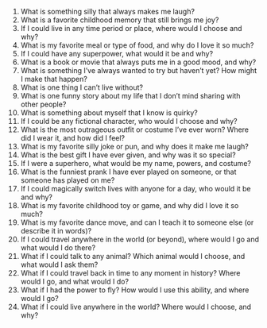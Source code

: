 1. What is something silly that always makes me laugh?
2. What is a favorite childhood memory that still brings me joy?
3. If I could live in any time period or place, where would I choose and why?
4. What is my favorite meal or type of food, and why do I love it so much?
5. If I could have any superpower, what would it be and why?
6. What is a book or movie that always puts me in a good mood, and why?
7. What is something I’ve always wanted to try but haven’t yet? How might I make that happen?
8. What is one thing I can’t live without?
9. What is one funny story about my life that I don’t mind sharing with other people?
10. What is something about myself that I know is quirky?
11. If I could be any fictional character, who would I choose and why?
12. What is the most outrageous outfit or costume I’ve ever worn? Where did I wear it, and how did I feel?
13. What is my favorite silly joke or pun, and why does it make me laugh?
14. What is the best gift I have ever given, and why was it so special?
15. If I were a superhero, what would be my name, powers, and costume?
16. What is the funniest prank I have ever played on someone, or that someone has played on me?
17. If I could magically switch lives with anyone for a day, who would it be and why?
18. What is my favorite childhood toy or game, and why did I love it so much?
19. What is my favorite dance move, and can I teach it to someone else (or describe it in words)?
20. If I could travel anywhere in the world (or beyond), where would I go and what would I do there?
21. What if I could talk to any animal? Which animal would I choose, and what would I ask them?
22. What if I could travel back in time to any moment in history? Where would I go, and what would I do?
23. What if I had the power to fly? How would I use this ability, and where would I go?
24. What if I could live anywhere in the world? Where would I choose, and why?
